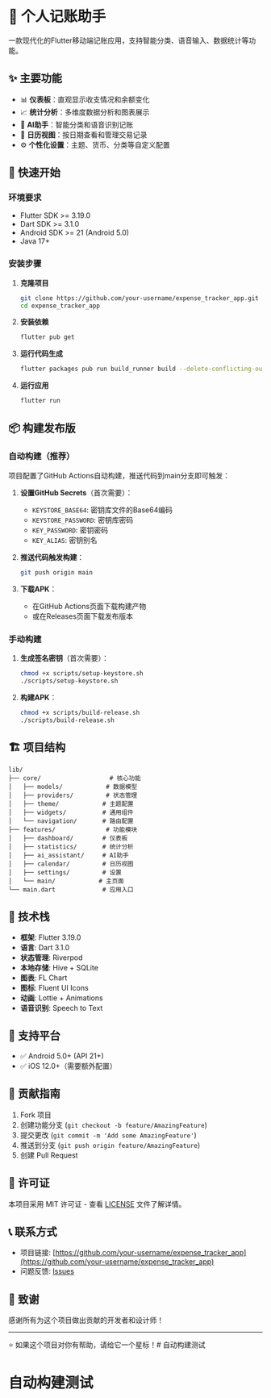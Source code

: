 # 📱 个人记账助手

一款现代化的Flutter移动端记账应用，支持智能分类、语音输入、数据统计等功能。

## ✨ 主要功能

- 📊 **仪表板**：直观显示收支情况和余额变化
- 📈 **统计分析**：多维度数据分析和图表展示
- 🤖 **AI助手**：智能分类和语音识别记账
- 📅 **日历视图**：按日期查看和管理交易记录
- ⚙️ **个性化设置**：主题、货币、分类等自定义配置

## 🚀 快速开始

### 环境要求

- Flutter SDK >= 3.19.0
- Dart SDK >= 3.1.0
- Android SDK >= 21 (Android 5.0)
- Java 17+

### 安装步骤

1. **克隆项目**
   ```bash
   git clone https://github.com/your-username/expense_tracker_app.git
   cd expense_tracker_app
   ```

2. **安装依赖**
   ```bash
   flutter pub get
   ```

3. **运行代码生成**
   ```bash
   flutter packages pub run build_runner build --delete-conflicting-outputs
   ```

4. **运行应用**
   ```bash
   flutter run
   ```

## 📦 构建发布版

### 自动构建（推荐）

项目配置了GitHub Actions自动构建，推送代码到main分支即可触发：

1. **设置GitHub Secrets**（首次需要）：
   - `KEYSTORE_BASE64`: 密钥库文件的Base64编码
   - `KEYSTORE_PASSWORD`: 密钥库密码
   - `KEY_PASSWORD`: 密钥密码
   - `KEY_ALIAS`: 密钥别名

2. **推送代码触发构建**：
   ```bash
   git push origin main
   ```

3. **下载APK**：
   - 在GitHub Actions页面下载构建产物
   - 或在Releases页面下载发布版本

### 手动构建

1. **生成签名密钥**（首次需要）：
   ```bash
   chmod +x scripts/setup-keystore.sh
   ./scripts/setup-keystore.sh
   ```

2. **构建APK**：
   ```bash
   chmod +x scripts/build-release.sh
   ./scripts/build-release.sh
   ```

## 🏗️ 项目结构

```
lib/
├── core/                   # 核心功能
│   ├── models/            # 数据模型
│   ├── providers/         # 状态管理
│   ├── theme/            # 主题配置
│   ├── widgets/          # 通用组件
│   └── navigation/       # 路由配置
├── features/              # 功能模块
│   ├── dashboard/        # 仪表板
│   ├── statistics/       # 统计分析
│   ├── ai_assistant/     # AI助手
│   ├── calendar/         # 日历视图
│   ├── settings/         # 设置
│   └── main/            # 主页面
└── main.dart             # 应用入口
```

## 🔧 技术栈

- **框架**: Flutter 3.19.0
- **语言**: Dart 3.1.0
- **状态管理**: Riverpod
- **本地存储**: Hive + SQLite
- **图表**: FL Chart
- **图标**: Fluent UI Icons
- **动画**: Lottie + Animations
- **语音识别**: Speech to Text

## 📱 支持平台

- ✅ Android 5.0+ (API 21+)
- ✅ iOS 12.0+（需要额外配置）

## 🤝 贡献指南

1. Fork 项目
2. 创建功能分支 (`git checkout -b feature/AmazingFeature`)
3. 提交更改 (`git commit -m 'Add some AmazingFeature'`)
4. 推送到分支 (`git push origin feature/AmazingFeature`)
5. 创建 Pull Request

## 📄 许可证

本项目采用 MIT 许可证 - 查看 [LICENSE](LICENSE) 文件了解详情。

## 📞 联系方式

- 项目链接: [https://github.com/your-username/expense_tracker_app](https://github.com/your-username/expense_tracker_app)
- 问题反馈: [Issues](https://github.com/your-username/expense_tracker_app/issues)

## 🙏 致谢

感谢所有为这个项目做出贡献的开发者和设计师！

---

⭐ 如果这个项目对你有帮助，请给它一个星标！# 自动构建测试
# 自动构建测试
